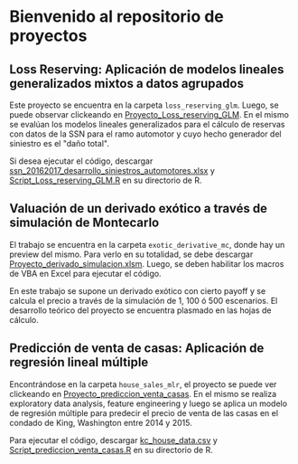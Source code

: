 # Bienvenido al repositorio de proyectos
## Loss Reserving: Aplicación de modelos lineales generalizados mixtos a datos agrupados

Este proyecto se encuentra en la carpeta `loss_reserving_glm`. Luego, se puede observar clickeando en [Proyecto_Loss_reserving_GLM](https://github.com/augustod-prieto/projects/blob/dab590b655a785b5b5de98c6f2bc6e79795b9b53/loss_reserving_glm/Proyecto_Loss_reserving_GLM.pdf).
En el mismo se evalúan los modelos lineales generalizados para el cálculo de reservas con datos de la SSN para el ramo automotor y cuyo hecho generador del siniestro es el "daño total". 

Si desea ejecutar el código, descargar [ssn_20162017_desarrollo_siniestros_automotores.xlsx](https://github.com/augustod-prieto/projects/blob/dab590b655a785b5b5de98c6f2bc6e79795b9b53/loss_reserving_glm/ssn_20162017_desarrollo_siniestros_automotores.xlsx) y [Script_Loss_reserving_GLM.R](https://github.com/augustod-prieto/projects/blob/dab590b655a785b5b5de98c6f2bc6e79795b9b53/loss_reserving_glm/Script_Loss_reserving_GLM.R) en su directorio de R.

## Valuación de un derivado exótico a través de simulación de Montecarlo

El trabajo se encuentra en la carpeta `exotic_derivative_mc`, donde hay un preview del mismo. Para verlo en su totalidad, se debe descargar [Proyecto_derivado_simulacion.xlsm](https://github.com/augustod-prieto/projects/blob/dab590b655a785b5b5de98c6f2bc6e79795b9b53/exotic_derivative_mc/Proyecto_derivado_simulacion.xlsm). Luego, se deben habilitar los macros de VBA en Excel para ejecutar el código.

En este trabajo se supone un derivado exótico con cierto payoff y se calcula el precio a través de la simulación de 1, 100 ó 500 escenarios. El desarrollo teórico del proyecto se encuentra plasmado en las hojas de cálculo.

## Predicción de venta de casas: Aplicación de regresión lineal múltiple

Encontrándose en la carpeta `house_sales_mlr`, el proyecto se puede ver clickeando en [Proyecto_prediccion_venta_casas](https://github.com/augustod-prieto/projects/blob/dab590b655a785b5b5de98c6f2bc6e79795b9b53/house_sales_mlr/Proyecto_prediccion_venta_casas.pdf). En el mismo se realiza exploratory data analysis, feature engineering
y luego se aplica un modelo de regresión múltiple para predecir el precio de venta de las casas en el condado de King, Washington entre 2014 y 2015.

Para ejecutar el código, descargar [kc_house_data.csv](https://github.com/augustod-prieto/projects/blob/dab590b655a785b5b5de98c6f2bc6e79795b9b53/house_sales_mlr/kc_house_data.csv) y [Script_prediccion_venta_casas.R](https://github.com/augustod-prieto/projects/blob/dab590b655a785b5b5de98c6f2bc6e79795b9b53/house_sales_mlr/Script_prediccion_venta_casas.R) en su directorio de R.
